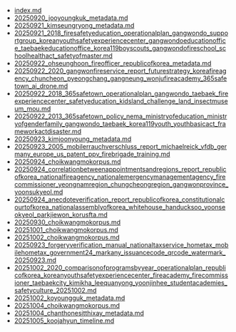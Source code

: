 * [index.md](index.md)
* [20250920_jooyoungkuk_metadata.md](20250920_jooyoungkuk_metadata.md)
* [20250921_kimseungryong_metadata.md](20250921_kimseungryong_metadata.md)
* [20250921_2018_firesafetyeducation_operationalplan_gangwondo_supportgroup_koreanyouthsafetyexperiencecenter_gangwondoeducationoffice_taebaekeducationoffice_korea119boyscouts_gangwondofireschool_schoolhealthact_safetyofmaster.md](20250921_2018_firesafetyeducation_operationalplan_gangwondo_supportgroup_koreanyouthsafetyexperiencecenter_gangwondoeducationoffice_taebaekeducationoffice_korea119boyscouts_gangwondofireschool_schoolhealthact_safetyofmaster.md)
* [20250922_ohseunghoon_fireofficer_republicofkorea_metadata.md](20250922_ohseunghoon_fireofficer_republicofkorea_metadata.md)
* [20250922_2020_gangwonfireservice_report_futurestrategy_koreafireagency_chuncheon_pyeongchang_gangneung_wonjufireacademy_365safetown_ai_drone.md](20250922_2020_gangwonfireservice_report_futurestrategy_koreafireagency_chuncheon_pyeongchang_gangneung_wonjufireacademy_365safetown_ai_drone.md)
* [20250922_2018_365safetown_operationalplan_gangwondo_taebaek_fireexperiencecenter_safetyeducation_kidsland_challenge_land_insectmuseum_mou.md](20250922_2018_365safetown_operationalplan_gangwondo_taebaek_fireexperiencecenter_safetyeducation_kidsland_challenge_land_insectmuseum_mou.md)
* [20250922_2013_365safetown_policy_nema_ministryofeducation_ministryofgenderfamily_gangwondo_taebaek_korea119youth_youthbasicact_frameworkactdisaster.md](20250922_2013_365safetown_policy_nema_ministryofeducation_ministryofgenderfamily_gangwondo_taebaek_korea119youth_youthbasicact_frameworkactdisaster.md)
* [20250923_kimjoonyoung_metadata.md](20250923_kimjoonyoung_metadata.md)
* [20250923_2005_mobilerrauchverschluss_report_michaelreick_vfdb_germany_europe_us_patent_ppv_firebrigade_training.md](20250923_2005_mobilerrauchverschluss_report_michaelreick_vfdb_germany_europe_us_patent_ppv_firebrigade_training.md)
* [20250924_choikwangmokorpus.md](20250924_choikwangmokorpus.md)
* [20250924_correlationbetweenappointmentsandregions_report_republicofkorea_nationalfireagency_nationalemergencymanagementagency_firecommissioner_yeongnamregion_chungcheongregion_gangwonprovince_yoonsukyeol.md](20250924_correlationbetweenappointmentsandregions_report_republicofkorea_nationalfireagency_nationalemergencymanagementagency_firecommissioner_yeongnamregion_chungcheongregion_gangwonprovince_yoonsukyeol.md)
* [20250924_anecdoteverification_report_republicofkorea_constitutionalcourtofkorea_nationalassemblyofkorea_whitehouse_handucksoo_yoonseokyeol_parkjiewon_korusfta.md](20250924_anecdoteverification_report_republicofkorea_constitutionalcourtofkorea_nationalassemblyofkorea_whitehouse_handucksoo_yoonseokyeol_parkjiewon_korusfta.md)
* [20250930_choikwangmokorpus.md](20250930_choikwangmokorpus.md)
* [20251001_choikwangmokorpus.md](20251001_choikwangmokorpus.md)
* [20251002_choikwangmokorpus.md](20251002_choikwangmokorpus.md)
* [20250923_forgeryverification_manual_nationaltaxservice_hometax_mobilehometax_government24_markany_issuancecode_qrcode_watermark_20250923.md](20250923_forgeryverification_manual_nationaltaxservice_hometax_mobilehometax_government24_markany_issuancecode_qrcode_watermark_20250923.md)
* [20251002_2020_comparisonofprogramsbyyear_operationalplan_republicofkorea_koreanyouthsafetyexperiencecenter_fireacademy_firecommissioner_taebaekcity_kimikha_leequanyong_yoonjinhee_studentacademies_safetyculture_20251002.md](20251002_2020_comparisonofprogramsbyyear_operationalplan_republicofkorea_koreanyouthsafetyexperiencecenter_fireacademy_firecommissioner_taebaekcity_kimikha_leequanyong_yoonjinhee_studentacademies_safetyculture_20251002.md)
* [20251002_koyoungguk_metadata.md](20251002_koyoungguk_metadata.md)
* [20251004_choikwangmokorpus.md](20251004_choikwangmokorpus.md)
* [20251004_chanthonesitthixay_metadata.md](20251004_chanthonesitthixay_metadata.md)
* [20251005_koojahyun_timeline.md](20251005_koojahyun_timeline.md)
